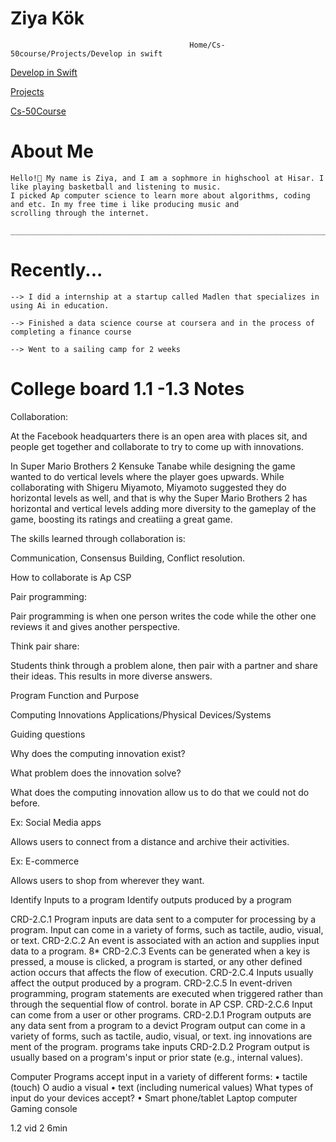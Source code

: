                                                                                               
# Ziya Kök
                                            Home/Cs-50course/Projects/Develop in swift


<a href="/DEVELOPWSWIFT.md">Develop in Swift</a>

<a href="/PROJECTS.md">Projects</a>

<a href="/CS-50COURSE.md">Cs-50Course</a>




  # About Me
    Hello!👋 My name is Ziya, and I am a sophmore in highschool at Hisar. I like playing basketball and listening to music.
    I picked Ap computer science to learn more about algorithms, coding and etc. In my free time i like producing music and
    scrolling through the internet.

    ______________________________________________________________________________________________________________________

  # Recently...
    --> I did a internship at a startup called Madlen that specializes in using Ai in education.

    --> Finished a data science course at coursera and in the process of completing a finance course

    --> Went to a sailing camp for 2 weeks

  # College board 1.1 -1.3 Notes


Collaboration:

At the Facebook headquarters there is an open area with places sit, and people get together and collaborate to try to come up with innovations.

In Super Mario Brothers 2 Kensuke Tanabe while designing the game wanted to do vertical levels where the player goes upwards. While collaborating with Shigeru Miyamoto, Miyamoto suggested they do horizontal levels as well, and that is why the Super Mario Brothers 2 has horizontal and vertical levels adding more diversity to the gameplay of the game, boosting its ratings and creatiing a great game. 

The skills learned through collaboration is:

Communication, Consensus Building, Conflict resolution.


How to collaborate is Ap CSP

Pair programming:

Pair programming is when one person writes the code while the other one reviews it and gives another perspective.

Think pair share:

Students think through a problem alone, then pair with a partner and share their ideas. This results in more diverse answers.

Program Function and Purpose

Computing Innovations
  Applications/Physical Devices/Systems

 Guiding questions

Why does the computing innovation exist?

What problem does the innovation solve?

What does the computing innovation allow us to do that we could not do before.

Ex: Social Media apps

Allows users to connect from a distance and archive their activities.

Ex: E-commerce

Allows users to shop from wherever they want.




Identify Inputs to a program
Identify outputs produced by a program

CRD-2.C.1 Program inputs are data sent to a computer for processing by a
program. Input can come in a variety of forms, such as tactile, audio, visual,
or text.
CRD-2.C.2 An event is associated with an action and supplies input data to
a program.
8*
CRD-2.C.3 Events can be generated when a key is pressed, a mouse is
clicked, a program is started, or any other defined action occurs that affects
the flow of execution.
CRD-2.C.4 Inputs usually affect the output produced by a program.
CRD-2.C.5 In event-driven programming, program statements are executed
when triggered rather than through the sequential flow of control.
borate in AP CSP.
CRD-2.C.6 Input can come from a user or other programs.
CRD-2.D.1 Program outputs are any data sent from a program to a devict
Program output can come in a variety of forms, such as tactile, audio,
visual, or text.
ing innovations are
ment of the program.
programs take inputs
CRD-2.D.2 Program output is usually based on a program's input or prior
state (e.g., internal values).

Computer Programs accept input in a variety of
different forms:
• tactile (touch)
O
audio
a
visual
• text (including numerical values)
What types of input do your devices accept?
• Smart phone/tablet
Laptop computer
Gaming console

1.2 vid 2 6min


    
